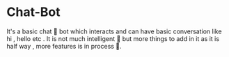 # Chat-Bot
It's a basic chat 🤖  bot which interacts and can have basic conversation like hi , hello etc . It is not much intelligent 😬 but  more things to add in it 
as it is half way , more features is in process 👾.

